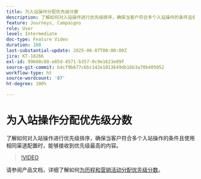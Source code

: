 ```yaml
---
title: 为入站操作分配优先级分数
description: 了解如何对入站操作进行优先级排序，确保当客户符合多个入站操作的条件且使用相同渠道配置时，能够接收到优先级最高的内容。
feature: Journeys, Campaigns
role: User
level: Intermediate
doc-type: Feature Video
duration: 180
last-substantial-update: 2025-06-07T00:00:00Z
jira: KT-18266
exl-id: 99608c88-e85d-4571-b357-0c9e1623e89f
source-git-commit: b4cf9b677c6bc142e1013649db16b3a70b405052
workflow-type: ht
source-wordcount: '87'
ht-degree: 100%

---
```


# 为入站操作分配优先级分数

了解如何对入站操作进行优先级排序，确保当客户符合多个入站操作的条件且使用相同渠道配置时，能够接收到优先级最高的内容。

>[!VIDEO](https://video.tv.adobe.com/v/3435529/?learn=on&enablevpops)

请参阅产品文档，详细了解如何[为历程和营销活动分配优先级分数](https://experienceleague.adobe.com/zh-hans/docs/journey-optimizer/using/conflict-prioritization/priority-scores)。

